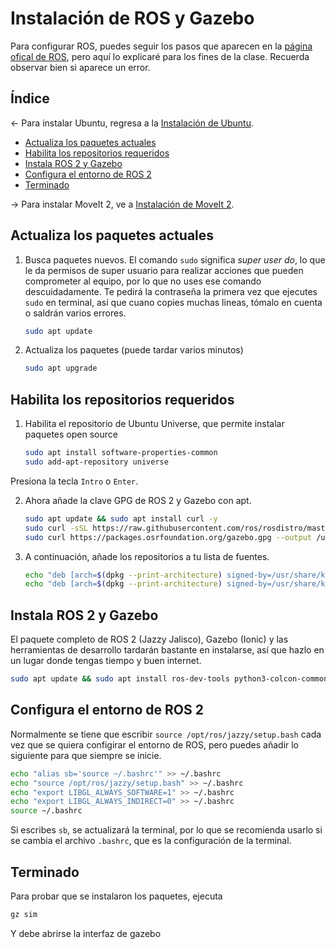 <h1>Instalación de ROS y Gazebo</h1>

Para configurar ROS, puedes seguir los pasos que aparecen en la [página ofical de ROS](https://docs.ros.org/en/jazzy/Installation/Ubuntu-Install-Debs.html), pero aquí lo explicaré para los fines de la clase. Recuerda observar bien si aparece un error.

<h2>Índice</h2>

<- Para instalar Ubuntu, regresa a la [Instalación de Ubuntu](Instalacion-Ubuntu-WSL.md).
- [Actualiza los paquetes actuales](#actualiza-los-paquetes-actuales)
- [Habilita los repositorios requeridos](#habilita-los-repositorios-requeridos)
- [Instala ROS 2 y Gazebo](#instala-ros-2-y-gazebo)
- [Configura el entorno de ROS 2](#configura-el-entorno-de-ros-2)
- [Terminado](#terminado)

-> Para instalar MoveIt 2, ve a [Instalación de MoveIt 2](Instalacion-MoveIt.md).

## Actualiza los paquetes actuales

1. Busca paquetes nuevos. El comando `sudo` significa *super user do*, lo que le da permisos de super usuario para realizar acciones que pueden comprometer al equipo, por lo que no uses ese comando descuidadamente. Te pedirá la contraseña la primera vez que ejecutes `sudo` en terminal, así que cuano copies muchas lineas, tómalo en cuenta o saldrán varios errores.

    ```bash
    sudo apt update
    ```
2. Actualiza los paquetes (puede tardar varios minutos)
   
    ```bash
    sudo apt upgrade
    ```
## Habilita los repositorios requeridos

1. Habilita el repositorio de Ubuntu Universe, que permite instalar paquetes open source

    ```bash
    sudo apt install software-properties-common
    sudo add-apt-repository universe
    ```
Presiona la tecla ``Intro`` o ``Enter``.

2. Ahora añade la clave GPG de ROS 2 y Gazebo con apt.
    ```bash
    sudo apt update && sudo apt install curl -y
    sudo curl -sSL https://raw.githubusercontent.com/ros/rosdistro/master/ros.key -o /usr/share/keyrings/ros-archive-keyring.gpg
    sudo curl https://packages.osrfoundation.org/gazebo.gpg --output /usr/share/keyrings/pkgs-osrf-archive-keyring.gpg
    ```
3. A continuación, añade los repositorios a tu lista de fuentes.
    ```bash
    echo "deb [arch=$(dpkg --print-architecture) signed-by=/usr/share/keyrings/ros-archive-keyring.gpg] http://packages.ros.org/ros2/ubuntu $(. /etc/os-release && echo $UBUNTU_CODENAME) main" | sudo tee /etc/apt/sources.list.d/ros2.list > /dev/null
    echo "deb [arch=$(dpkg --print-architecture) signed-by=/usr/share/keyrings/pkgs-osrf-archive-keyring.gpg] http://packages.osrfoundation.org/gazebo/ubuntu-stable $(lsb_release -cs) main" | sudo tee /etc/apt/sources.list.d/gazebo-stable.list > /dev/null
    ```
## Instala ROS 2 y Gazebo
El paquete completo de ROS 2 (Jazzy Jalisco), Gazebo (Ionic) y las herramientas de desarrollo tardarán bastante en instalarse, así que hazlo en un lugar donde tengas tiempo y buen internet.
```bash
sudo apt update && sudo apt install ros-dev-tools python3-colcon-common-extensions gedit ros-jazzy-desktop lsb-release gnupg ros-jazzy-ros-gz
```
## Configura el entorno de ROS 2
Normalmente se tiene que escribir `source /opt/ros/jazzy/setup.bash` cada vez que se quiera configirar el entorno de ROS, pero puedes añadir lo siguiente para que siempre se inicie.
```bash
echo "alias sb='source ~/.bashrc'" >> ~/.bashrc
echo "source /opt/ros/jazzy/setup.bash" >> ~/.bashrc
echo "export LIBGL_ALWAYS_SOFTWARE=1" >> ~/.bashrc
echo "export LIBGL_ALWAYS_INDIRECT=0" >> ~/.bashrc
source ~/.bashrc
```
Si escribes `sb`, se actualizará la terminal, por lo que se recomienda usarlo si se cambia el archivo `.bashrc`, que es la configuración de la terminal.
## Terminado
Para probar que se instalaron los paquetes, ejecuta 
```bash
gz sim
```
Y debe abrirse la interfaz de gazebo
